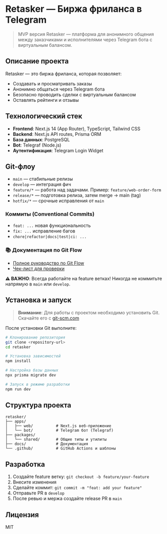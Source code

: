 # Retasker — Биржа фриланса в Telegram

> MVP версия Retasker — платформа для анонимного общения между заказчиками и исполнителями через Telegram бота с виртуальным балансом.

## Описание проекта

Retasker — это биржа фриланса, которая позволяет:
- Создавать и просматривать заказы
- Анонимно общаться через Telegram бота
- Безопасно проводить сделки с виртуальным балансом
- Оставлять рейтинги и отзывы

## Технологический стек

- **Frontend**: Next.js 14 (App Router), TypeScript, Tailwind CSS
- **Backend**: Next.js API routes, Prisma ORM
- **База данных**: PostgreSQL
- **Bot**: Telegraf (Node.js)
- **Аутентификация**: Telegram Login Widget

## Git-флоу

- `main` — стабильные релизы
- `develop` — интеграция фич
- `feature/*` — работа над задачами. Пример: `feature/web-order-form`
- `release/*` — подготовка релиза, затем merge → main (tag)
- `hotfix/*` — срочные исправления от `main`

### Коммиты (Conventional Commits)

- `feat: ...` новая функциональность
- `fix: ...` исправление багов
- `chore|refactor|docs|test|ci: ...`

### 📚 Документация по Git Flow

- [Полное руководство по Git Flow](docs/GITFLOW.md)
- [Чек-лист для проверки](docs/GITFLOW_CHECKLIST.md)

**⚠️ ВАЖНО**: Всегда работайте на feature ветках! Никогда не коммитьте напрямую в `main` или `develop`.

## Установка и запуск

> **Внимание**: Для работы с проектом необходимо установить Git. Скачайте его с [git-scm.com](https://git-scm.com/download/win)

После установки Git выполните:

```bash
# Клонирование репозитория
git clone <repository-url>
cd retasker

# Установка зависимостей
npm install

# Настройка базы данных
npx prisma migrate dev

# Запуск в режиме разработки
npm run dev
```

## Структура проекта

```
retasker/
├── apps/
│   ├── web/          # Next.js веб-приложение
│   └── bot/          # Telegram бот (Telegraf)
├── packages/
│   └── shared/       # Общие типы и утилиты
├── docs/             # Документация
└── .github/          # GitHub Actions и шаблоны
```

## Разработка

1. Создайте feature ветку: `git checkout -b feature/your-feature`
2. Внесите изменения
3. Сделайте коммит: `git commit -m "feat: add your feature"`
4. Отправьте PR в `develop`
5. После ревью и мержа создайте release PR в `main`

## Лицензия

MIT

